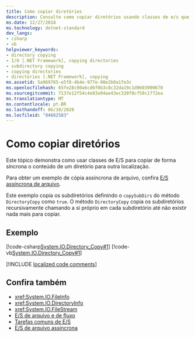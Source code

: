 ```yaml
---
title: Como copiar diretórios
description: Consulte como copiar diretórios usando classes de e/s que copiam de forma síncrona o conteúdo de um diretório para outro local.
ms.date: 12/27/2018
ms.technology: dotnet-standard
dev_langs:
- csharp
- vb
helpviewer_keywords:
- directory copying
- I/O [.NET Framework], copying directories
- subdirectory copying
- copying directories
- directories [.NET Framework], copying
ms.assetid: 5a969765-e5f8-4b4e-977e-90e2b0a1fe3c
ms.openlocfilehash: 65fe28c90a6cd6f0b3c8c32da19c1d9603900670
ms.sourcegitcommit: 7137e12f54c4e83a94ae43ec320f8cf59c1772ea
ms.translationtype: MT
ms.contentlocale: pt-BR
ms.lasthandoff: 06/10/2020
ms.locfileid: "84662583"
---
```

# <a name="how-to-copy-directories"></a>Como copiar diretórios
Este tópico demonstra como usar classes de E/S para copiar de forma síncrona o conteúdo de um diretório para outra localização.

Para obter um exemplo de cópia assíncrona de arquivo, confira [E/S assíncrona de arquivo](asynchronous-file-i-o.md).

Este exemplo copia os subdiretórios definindo o `copySubDirs` do método `DirectoryCopy` como `true`. O método `DirectoryCopy` copia os subdiretórios recursivamente chamando a si próprio em cada subdiretório até não existir nada mais para copiar.  
  
## <a name="example"></a>Exemplo  
 [!code-csharp[System.IO.Directory_Copy#1](../../../samples/snippets/csharp/VS_Snippets_CLR_System/system.IO.Directory_Copy/cs/program.cs#1)]
 [!code-vb[System.IO.Directory_Copy#1](../../../samples/snippets/visualbasic/VS_Snippets_CLR_System/system.IO.Directory_Copy/vb/Program.vb#1)]  
  
[!INCLUDE [localized code comments](../../../includes/code-comments-loc.md)]

## <a name="see-also"></a>Confira também

- <xref:System.IO.FileInfo>
- <xref:System.IO.DirectoryInfo>
- <xref:System.IO.FileStream>
- [E/S de arquivo e de fluxo](index.md)
- [Tarefas comuns de E/S](common-i-o-tasks.md)
- [E/S de arquivo assíncrona](asynchronous-file-i-o.md)
